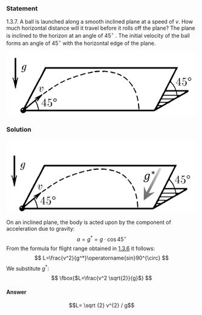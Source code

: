 ###  Statement 

$1.3.7.$ A ball is launched along a smooth inclined plane at a speed of $v$. How much horizontal distance will it travel before it rolls off the plane? The plane is inclined to the horizon at an angle of $45^\circ$ . The initial velocity of the ball forms an angle of $45^\circ$ with the horizontal edge of the plane. 

![ For problem $1.3.7$ |729x245, 39%](../../img/1.3.7/statement.png)

### Solution

![ Effective acceleration of free fall $g^*$ |796x304, 39%](../../img/1.3.7/Drawing.png)

On an inclined plane, the body is acted upon by the component of acceleration due to gravity: $$ a = g^* = g \cdot \cos{45^{\circ}} $$ From the formula for flight range obtained in [1.3.6](../1.3.6) it follows: $$ L=\frac{v^2}{g^*}\operatorname{sin}90^{\circ} $$ We substitute $g^*$: $$ \fbox{$L=\frac{v^2 \sqrt{2}}{g}$} $$ 

#### Answer

$$L= \sqrt {2} v^{2} / g$$ 
